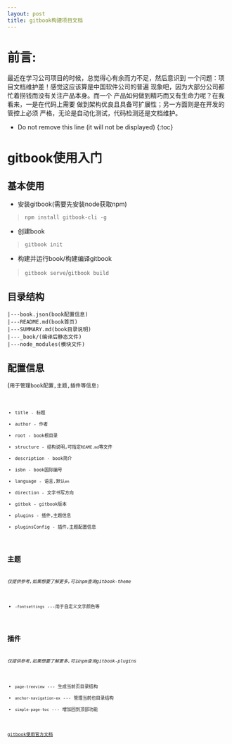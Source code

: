 ```yaml
---
layout: post
title: gitbook构建项目文档
---
```


# 前言:
最近在学习公司项目的时候，总觉得心有余而力不足，然后意识到
一个问题：项目文档维护差！感觉这应该算是中国软件公司的普遍
现象吧，因为大部分公司都忙着捞钱而没有关注产品本身。而一个
产品如何做到精巧而又有生命力呢？在我看来，一是在代码上需要
做到架构优良且具备可扩展性；另一方面则是在开发的管控上必须
严格，无论是自动化测试，代码检测还是文档维护。

* Do not remove this line (it will not be displayed) 
{:toc}

# gitbook使用入门
## 基本使用

* 安装gitbook(需要先安装node获取npm)
>`npm install gitbook-cli -g`
* 创建book
>`gitbook init`
* 构建并运行book/构建编译gitbook
>`gitbook serve`/`gitbook build`

## 目录结构
```
|---book.json(book配置信息) 
|---README.md(book首页)
|---SUMMARY.md(book目录说明)
|---_book/(编译后静态文件)
|---node_modules(模块文件)
```

## 配置信息
(<code>用于管理book配置,主题,插件等信息<code>)
* title - 标题
* author - 作者
* root - book根目录
* structure - 结构说明,可指定`REAME.md`等文件
* description - book简介
* isbn - book国际编号
* language - 语言,默认`en`
* direction - 文字书写方向
* gitbok - gitbook版本
* plugins - 插件,主题信息
* pluginsConfig - 插件,主题配置信息

## 主题
*仅提供参考,如果想要了解更多,可以npm查询gitbook-theme*

* `-fontsettings` ---用于自定义文字颜色等

## 插件
*仅提供参考,如果想要了解更多,可以npm查询gitbook-plugins*

* `page-treeview` --- 生成当前页目录结构
* `anchor-navigation-ex` --- 管理当前也目录结构
* `simple-page-toc` --- 增加回到顶部功能

[gitbook使用官方文档]("https://toolchain.gitbook.com")










    
